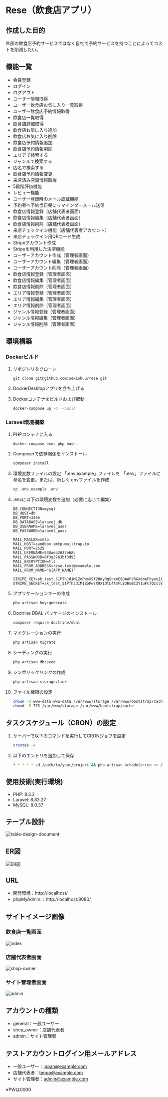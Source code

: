 # Rese（飲食店アプリ）

## 作成した目的
外部の飲食店予約サービスではなく自社で予約サービスを持つことによってコストを削減したい。

## 機能一覧
- 会員登録
- ログイン
- ログアウト
- ユーザー情報取得
- ユーザー飲食店お気に入り一覧取得
- ユーザー飲食店予約情報取得
- 飲食店一覧取得
- 飲食店詳細取得
- 飲食店お気に入り追加
- 飲食店お気に入り削除
- 飲食店予約情報追加
- 飲食店予約情報削除
- エリアで検索する
- ジャンルで検索する
- 店名で検索する
- 飲食店予約情報変更
- 来店済み店舗情報取得
- 5段階評価機能
- レビュー機能
- ユーザー登録時のメール認証機能
- 予約者へ予約当日朝にリマインダーメール送信
- 飲食店情報登録（店舗代表者画面）
- 飲食店情報編集（店舗代表者画面）
- 飲食店情報削除（店舗代表者画面）
- 来店チェックイン機能（店舗代表者アカウント）
- 来店チェックイン用QRコード生成
- Stripeアカウント作成
- Stripeを利用した決済機能
- ユーザーアカウント作成（管理者画面）
- ユーザーアカウント編集（管理者画面）
- ユーザーアカウント削除（管理者画面）
- 飲食店情報登録（管理者画面）
- 飲食店情報編集（管理者画面）
- 飲食店情報削除（管理者画面）
- エリア情報登録（管理者画面）
- エリア情報編集（管理者画面）
- エリア情報削除（管理者画面）
- ジャンル情報登録（管理者画面）
- ジャンル情報編集（管理者画面）
- ジャンル情報削除（管理者画面）


## 環境構築

### Dockerビルド
1. リポジトリをクローン
    ```bash
    git clone git@github.com:sekishuu/rese.git
    ```

2. DockerDesktopアプリを立ち上げる

3. Dockerコンテナをビルドおよび起動
    ```bash
    docker-compose up -d --build
    ```

### Laravel環境構築

1. PHPコンテナに入る
    ```bash
    docker-compose exec php bash
    ```

2. Composerで依存関係をインストール
    ```bash
    composer install
    ```

3. 環境変数ファイルの設定
    「.env.example」ファイルを 「.env」ファイルに命名を変更。または、新しく.envファイルを作成
    ```bash
    cp .env.example .env
    ```

4. .envに以下の環境変数を追加（必要に応じて編集）
    ```env
    DB_CONNECTION=mysql
    DB_HOST=db
    DB_PORT=3306
    DB_DATABASE=laravel_db
    DB_USERNAME=laravel_user
    DB_PASSWORD=laravel_pass

    MAIL_MAILER=smtp
    MAIL_HOST=sandbox.smtp.mailtrap.io
    MAIL_PORT=2525
    MAIL_USERNAME=538aeb2637eb8c
    MAIL_PASSWORD=8f3a37b3bf3d93
    MAIL_ENCRYPTION=tls
    MAIL_FROM_ADDRESS=rese.test@example.com
    MAIL_FROM_NAME="${APP_NAME}"

    STRIPE_KEY=pk_test_51PThJd1M1ZoPwsX9f2HKyRgSnxmE6DAAPcRGAdoeFhyuuIiALaykbhMGZyEtQIRppBLzlk3nnTg46HoGEeRlujJs00Ui7CBuSn
    STRIPE_SECRET=sk_test_51PThJd1M1ZoPwsX9X1OtL4tmFL8JBm8C3Y1uFC7QzclVbl4BaHhZYURz6X9kSrH3VjbJF4ceyPOrmsTLkPzBySiy008OYXZfcm
    ```

5. アプリケーションキーの作成
    ```bash
    php artisan key:generate
    ```
    
6. Doctrine DBAL パッケージのインストール
    ```bash
    composer require doctrine/dbal
    ```

7. マイグレーションの実行
    ```bash
    php artisan migrate
    ```

8. シーディングの実行
    ```bash
    php artisan db:seed
    ```

9. シンボリックリンクの作成
    ```bash
    php artisan storage:link
    ```

10. ファイル権限の設定
    ```bash
    chown -R www-data:www-data /var/www/storage /var/www/bootstrap/cache
    chmod -R 775 /var/www/storage /var/www/bootstrap/cache
    ```

## タスクスケジュール（CRON）の設定

1. サーバーで以下のコマンドを実行してCRONジョブを設定
    ```bash
    crontab -e
    ```

2. 以下のエントリを追加して保存
    ```bash
    * * * * * cd /path/to/your/project && php artisan schedule:run >> /dev/null 2>&1
    ```

## 使用技術(実行環境)
- PHP: 8.3.2
- Laravel: 8.83.27
- MySQL: 8.0.37

## テーブル設計
![table-design-document](table-design-document.png)

## ER図
![ER図](rese.drawio.png)

## URL
- 開発環境：http://localhost/
- phpMyAdmin:：http://localhost:8080/

## サイトイメージ画像

### 飲食店一覧画面
![index](index-page.png)

### 店舗代表者画面
![shop-owner](shop-owner-page.png)

### サイト管理者画面
![admin](admin-page.png)

## アカウントの種類
- general：一般ユーザー
- shop_owner：店舗代表者
- admin：サイト管理者

## テストアカウントログイン用メールアドレス
- 一般ユーザー：ippan@example.com
- 店舗代表者：tenpo@example.com
- サイト管理者：admin@example.com
  
※PWは0000
